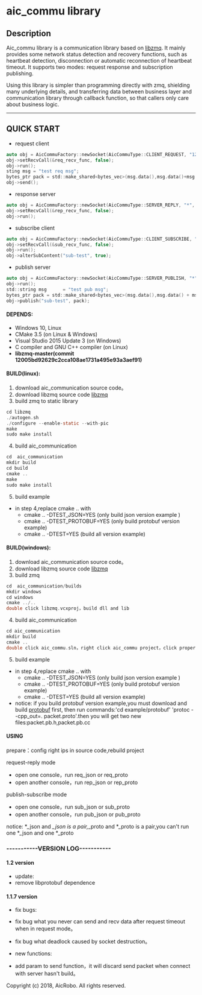 # aic_commu library

## Description


Aic_commu library is a communication library based on  [libzmq](https://github.com/zeromq/libzmq "libzmq"). It mainly provides some network status detection and recovery functions, such as heartbeat detection, disconnection or automatic reconnection of heartbeat timeout. It supports two modes: request response and subscription publishing.


Using this library is simpler than programming directly with zmq, shielding many underlying details, and transferring data between business layer and communication library through callback function, so that callers only care about business logic.


****

## QUICK START

* request client
```c
auto obj = AicCommuFactory::newSocket(AicCommuType::CLIENT_REQUEST, "127.0.0.1", 60005, "req");
obj->setRecvCall(&req_recv_func, false);
obj->run(); 
sting msg = "test req msg";
bytes_ptr pack = std::make_shared<bytes_vec>(msg.data(),msg.data()+msg.size()); 
obj->send();
```

* response server
```c
auto obj = AicCommuFactory::newSocket(AicCommuType::SERVER_REPLY, "*", 60005, "rep");
obj->setRecvCall(&rep_recv_func, false);
obj->run(); 
```

* subscribe client
```c
auto obj = AicCommuFactory::newSocket(AicCommuType::CLIENT_SUBSCRIBE, "127.0.0.1", 60006, "sub");
obj->setRecvCall(&sub_recv_func, false);
obj->run();
obj->alterSubContent("sub-test", true);
```

* publish server
```c
auto obj = AicCommuFactory::newSocket(AicCommuType::SERVER_PUBLISH, "*", 60006, "pub");
obj->run();
std::string msg      = "test pub msg";
bytes_ptr pack = std::make_shared<bytes_vec>(msg.data(),msg.data() + msg.length());
obj->publish("sub-test", pack);
```

#### DEPENDS:

- Windows 10, Linux
- CMake 3.5 (on Linux & Windows)
- Visual Studio 2015 Update 3 (on Windows)
- C compiler and GNU C++ compiler (on Linux)
- **libzmq-master(commit 12005bd92629c2cca108ae1731a495e93a3aef91)**

#### BUILD(linux):

1. download aic_communication source code。
2. download libzmq source code
    [libzmq](https://github.com/zeromq/libzmq.git "libzmq")
3. build zmq to static library
```c
cd libzmq
./autogen.sh
./configure --enable-static --with-pic 
make
sudo make install
```
4. build aic_communication
```c
cd  aic_communication
mkdir build 
cd build 
cmake .. 
make
sudo make install
```
	
5. build example
 * in step 4,replace cmake .. with
    - cmake .. -DTEST_JSON=YES (only build json version example )
    - cmake .. -DTEST_PROTOBUF=YES (only build protobuf version example)
    - cmake .. -DTEST=YES (build all version example)

#### BUILD(windows):

1. download aic_communication source code。
2. download libzmq source code
	[libzmq](https://github.com/zeromq/libzmq.git "libzmq")
3. build zmq
```c
cd  aic_communication/builds
mkdir windows 
cd windows 
cmake ../.. 
double click libzmq.vcxproj，build dll and lib
```
4. build aic_communication
```c
cd aic_communication
mkdir build
cmake ..
double click aic_commu.sln，right click aic_commu project，click property，config header and lib file paths of zmq and protobuf，build aic_commu.dll and aic_commu.lib。
```
5. build example
 * in step 4,replace cmake .. with
    - cmake .. -DTEST_JSON=YES (only build json version example )
    - cmake .. -DTEST_PROTOBUF=YES (only build protobuf version example)
    - cmake .. -DTEST=YES (build all version example)
 * notice: if you build protobuf version example,you must download and build [protobuf](https://github.com/protocolbuffers/protobuf "protobuf") first, then run commands:'cd example/protobuf' 'protoc --cpp_out=. packet.proto'.then you will get two new files:packet.pb.h,packet.pb.cc

#### USING

prepare：config right ips in source code,rebuild project 

request-reply mode

 * open one console，run req_json or req_proto
 * open another console，run rep_json or rep_proto
 
publish-subscribe mode

 * open one console，run sub_json or sub_proto
 * open another console，run pub_json or pub_proto

notice: *_json and *_json is a pair,*_proto and *_proto is a pair,you can't run one *_json and one *_proto 



### -----------VERSION LOG-----------

#### 1.2 version   
* update:
 * remove libprotobuf dependence 

#### 1.1.7 version   

* fix bugs:
 * fix bug what you never can send and recv data after request timeout when in request mode。
 * fix bug what deadlock caused by socket destruction。

* new functions:
 * add param to send function，it will discard send packet when connect with server hasn't build。



Copyright (c) 2018, AicRobo.  All rights reserved.
